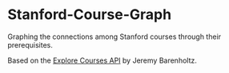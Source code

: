 # Stanford-Course-Graph
Graphing the connections among Stanford courses through their prerequisites.

Based on the [Explore Courses API](https://github.com/jeremyephron/explore-courses-api) by Jeremy Barenholtz. 

